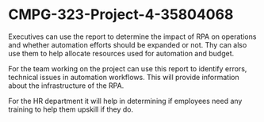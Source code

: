 # CMPG-323-Project-4-35804068
Executives can use the report to determine the impact of RPA on operations and whether automation efforts should be expanded or not. Thy can also use them to help allocate resources used for automation and budget.

For the team working on the project can use this report to identify errors, technical issues in automation workflows. This will provide information about the infrastructure of the RPA.

For the HR department it will help in determining if employees need any training to help them upskill if they do. 
